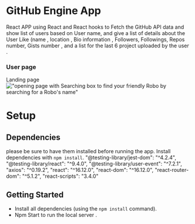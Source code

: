 # GitHub Engine App

React  APP  using React and React hooks to Fetch the GitHub  API data and show list of users based on User name, and give a list of details about the User Like (name , location , Bio information , Followers, Followings, Repos number, Gists number , and a list for the last 6 project uploaded by the user .

### User page
Landing page 
!["opening page with Searching box to find your friendly Robo by searching for a Robo's name"]()



# Setup


## Dependencies
please be sure to have them installed before running the app.
Install dependencies with `npm install`.
    "@testing-library/jest-dom": "^4.2.4",
    "@testing-library/react": "^9.4.0",
    "@testing-library/user-event": "^7.2.1",
    "axios": "^0.19.2",
    "react": "^16.12.0",
    "react-dom": "^16.12.0",
    "react-router-dom": "^5.1.2",
    "react-scripts": "3.4.0"


## Getting Started

- Install all dependencies (using the `npm install` command).
- Npm Start to run the local server .



